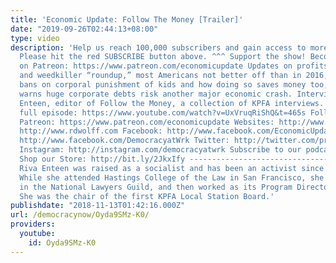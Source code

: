 ```yaml
---
title: 'Economic Update: Follow The Money [Trailer]'
date: "2019-09-26T02:44:13+08:00"
type: video
description: 'Help us reach 100,000 subscribers and gain access to more studio time!
  Please hit the red SUBSCRIBE button above. ^^^ Support the show! Become an EU patron
  on Patreon: https://www.patreon.com/economicupdate Updates on profits-vs-science
  and weedkiller “roundup,” most Americans not better off than in 2016, WHO reports
  bans on corporal punishment of kids and how doing so saves money too, Janet Yellen
  warns huge corporate debts risk another major economic crash. Interview with Riva
  Enteen, editor of Follow the Money, a collection of KPFA interviews. To watch the
  full episode: https://www.youtube.com/watch?v=UxVruqRiShQ&t=465s Follow us ONLINE:
  Patreon: https://www.patreon.com/economicupdate Websites: http://www.democracyatwork.info/econo...
  http://www.rdwolff.com Facebook: http://www.facebook.com/EconomicUpdate http://www.facebook.com/RichardDWolff
  http://www.facebook.com/DemocracyatWrk Twitter: http://twitter.com/profwolff http://twitter.com/democracyatwrk
  Instagram: http://instagram.com/democracyatwrk Subscribe to our podcast: http://economicupdate.libsyn.com
  Shop our Store: http://bit.ly/2JkxIfy ----------------------------------------------------------------------------
  Riva Enteen was raised as a socialist and has been an activist since the 1960s.
  While she attended Hastings College of the Law in San Francisco, she became active
  in the National Lawyers Guild, and then worked as its Program Director for 12 years.
  She was the chair of the first KPFA Local Station Board.'
publishdate: "2018-11-13T01:42:16.000Z"
url: /democracynow/Oyda9SMz-K0/
providers:
  youtube:
    id: Oyda9SMz-K0
---
```


